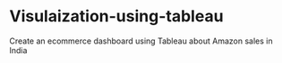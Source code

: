 # Visulaization-using-tableau
Create an ecommerce dashboard using Tableau about Amazon sales in India
